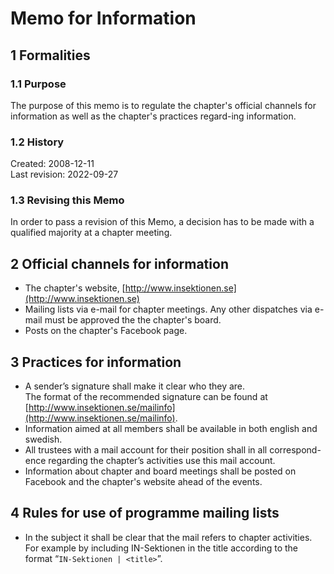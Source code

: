 # Memo for Information

## 1 Formalities

### 1.1 Purpose

The purpose of this memo is to regulate the chapter's official channels for information as well as the chapter's practices regard-ing information.

### 1.2 History

Created: 2008-12-11  
Last revision: 2022-09-27

### 1.3 Revising this Memo

In order to pass a revision of this Memo, a decision has to be made with a qualified majority at a chapter meeting.

## 2 Official channels for information

- The chapter's website, [http://www.insektionen.se](http://www.insektionen.se)  
- Mailing lists via e-mail for chapter meetings.
  Any other dispatches via e-mail must be approved the the chapter's board.
- Posts on the chapter's Facebook page.

## 3 Practices for information

- A sender’s signature shall make it clear who they are.  
  The format of the recommended signature can be found at [http://www.insektionen.se/mailinfo](http://www.insektionen.se/mailinfo).  
- Information aimed at all members shall be available in both english and swedish.  
- All trustees with a mail account for their position shall in all correspond-ence regarding the chapter’s activities use this mail account.
- Information about chapter and board meetings shall be posted on Facebook and the chapter's website ahead of the events.

## 4 Rules for use of programme mailing lists

- In the subject it shall be clear that the mail refers to chapter activities.  
  For example by including IN-Sektionen in the title according to the format “`IN-Sektionen | <title>`”.
